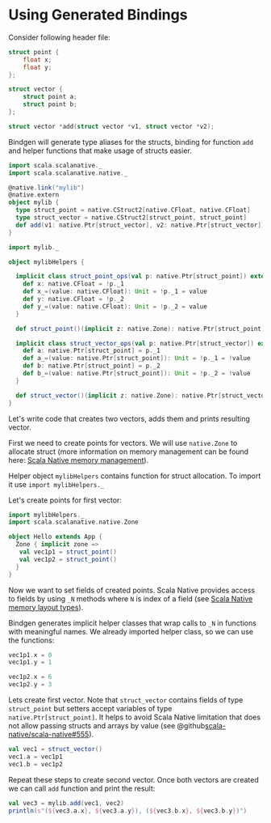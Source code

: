 # Using Generated Bindings

Consider following header file:

```c
struct point {
    float x;
    float y;
};

struct vector {
    struct point a;
    struct point b;
};

struct vector *add(struct vector *v1, struct vector *v2);
```

Bindgen will generate type aliases for the structs, binding for function `add`
and helper functions that make usage of structs easier.
```scala
import scala.scalanative._
import scala.scalanative.native._

@native.link("mylib")
@native.extern
object mylib {
  type struct_point = native.CStruct2[native.CFloat, native.CFloat]
  type struct_vector = native.CStruct2[struct_point, struct_point]
  def add(v1: native.Ptr[struct_vector], v2: native.Ptr[struct_vector]): native.Ptr[struct_vector] = native.extern
}

import mylib._

object mylibHelpers {

  implicit class struct_point_ops(val p: native.Ptr[struct_point]) extends AnyVal {
    def x: native.CFloat = !p._1
    def x_=(value: native.CFloat): Unit = !p._1 = value
    def y: native.CFloat = !p._2
    def y_=(value: native.CFloat): Unit = !p._2 = value
  }

  def struct_point()(implicit z: native.Zone): native.Ptr[struct_point] = native.alloc[struct_point]

  implicit class struct_vector_ops(val p: native.Ptr[struct_vector]) extends AnyVal {
    def a: native.Ptr[struct_point] = p._1
    def a_=(value: native.Ptr[struct_point]): Unit = !p._1 = !value
    def b: native.Ptr[struct_point] = p._2
    def b_=(value: native.Ptr[struct_point]): Unit = !p._2 = !value
  }

  def struct_vector()(implicit z: native.Zone): native.Ptr[struct_vector] = native.alloc[struct_vector]
}
```
Let's write code that creates two vectors, adds them and prints resulting
vector.

First we need to create points for vectors. We will use `native.Zone` to
allocate struct (more information on memory management can be found
here: [Scala Native memory management]).

Helper object `mylibHelpers` contains function for struct allocation.
To import it use `import mylibHelpers._`

Let's create points for first vector:
```scala
import mylibHelpers._
import scala.scalanative.native.Zone

object Hello extends App {
  Zone { implicit zone =>
   val vec1p1 = struct_point()
   val vec1p2 = struct_point()
  }
}
```

Now we want to set fields of created points. Scala Native provides access
to fields by using `_N` methods where `N` is index of a field
(see [Scala Native memory layout types]).

Bindgen generates implicit helper classes that wrap calls to `_N` in functions
with meaningful names. We already imported helper class, so we can use the
functions:
```scala
vec1p1.x = 0
vec1p1.y = 1

vec1p2.x = 6
vec1p2.y = 3
```

Lets create first vector. Note that `struct_vector` contains
fields of type `struct_point` but setters accept variables of type
`native.Ptr[struct_point]`. It helps to avoid Scala Native limitation that
does not allow passing structs and arrays by value
(see @github[scala-native/scala-native#555](scala-native/scala-native#555)).
```scala
val vec1 = struct_vector()
vec1.a = vec1p1
vec1.b = vec1p2
```
Repeat these steps to create second vector. Once both vectors are created we can
call `add` function and print the result:
```scala
val vec3 = mylib.add(vec1, vec2)
println(s"(${vec3.a.x}, ${vec3.a.y}), (${vec3.b.x}, ${vec3.b.y})")
```

 [Scala Native memory management]: http://www.scala-native.org/en/latest/user/interop.html#memory-management
 [Scala Native memory layout types]: http://www.scala-native.org/en/latest/user/interop.html#memory-layout-types
